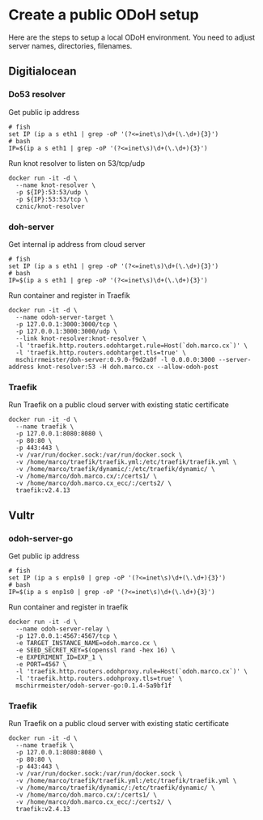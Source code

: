 # Create a public ODoH setup

Here are the steps to setup a local ODoH environment. You need to adjust server names, directories, filenames.

## Digitialocean

### Do53 resolver

Get public ip address

    # fish
    set IP (ip a s eth1 | grep -oP '(?<=inet\s)\d+(\.\d+){3}')
    # bash
    IP=$(ip a s eth1 | grep -oP '(?<=inet\s)\d+(\.\d+){3}')

Run knot resolver to listen on 53/tcp/udp

    docker run -it -d \
      --name knot-resolver \
      -p ${IP}:53:53/udp \
      -p ${IP}:53:53/tcp \
      cznic/knot-resolver

### doh-server

Get internal ip address from cloud server

    # fish
    set IP (ip a s eth1 | grep -oP '(?<=inet\s)\d+(\.\d+){3}')
    # bash
    IP=$(ip a s eth1 | grep -oP '(?<=inet\s)\d+(\.\d+){3}')

Run container and register in Traefik

    docker run -it -d \
      --name odoh-server-target \
      -p 127.0.0.1:3000:3000/tcp \
      -p 127.0.0.1:3000:3000/udp \
      --link knot-resolver:knot-resolver \
      -l 'traefik.http.routers.odohtarget.rule=Host(`doh.marco.cx`)' \
      -l 'traefik.http.routers.odohtarget.tls=true' \
      mschirrmeister/doh-server:0.9.0-f9d2a0f -l 0.0.0.0:3000 --server-address knot-resolver:53 -H doh.marco.cx --allow-odoh-post

### Traefik

Run Traefik on a public cloud server with existing static certificate

    docker run -it -d \
      --name traefik \
      -p 127.0.0.1:8080:8080 \
      -p 80:80 \
      -p 443:443 \
      -v /var/run/docker.sock:/var/run/docker.sock \
      -v /home/marco/traefik/traefik.yml:/etc/traefik/traefik.yml \
      -v /home/marco/traefik/dynamic/:/etc/traefik/dynamic/ \
      -v /home/marco/doh.marco.cx/:/certs1/ \
      -v /home/marco/doh.marco.cx_ecc/:/certs2/ \
      traefik:v2.4.13

## Vultr

### odoh-server-go

Get public ip address

    # fish
    set IP (ip a s enp1s0 | grep -oP '(?<=inet\s)\d+(\.\d+){3}')
    # bash
    IP=$(ip a s enp1s0 | grep -oP '(?<=inet\s)\d+(\.\d+){3}')

Run container and register in traefik

    docker run -it -d \
      --name odoh-server-relay \
      -p 127.0.0.1:4567:4567/tcp \
      -e TARGET_INSTANCE_NAME=odoh.marco.cx \
      -e SEED_SECRET_KEY=$(openssl rand -hex 16) \
      -e EXPERIMENT_ID=EXP_1 \
      -e PORT=4567 \
      -l 'traefik.http.routers.odohproxy.rule=Host(`odoh.marco.cx`)' \
      -l 'traefik.http.routers.odohproxy.tls=true' \
      mschirrmeister/odoh-server-go:0.1.4-5a9bf1f

### Traefik

Run Traefik on a public cloud server with existing static certificate

    docker run -it -d \
      --name traefik \
      -p 127.0.0.1:8080:8080 \
      -p 80:80 \
      -p 443:443 \
      -v /var/run/docker.sock:/var/run/docker.sock \
      -v /home/marco/traefik/traefik.yml:/etc/traefik/traefik.yml \
      -v /home/marco/traefik/dynamic/:/etc/traefik/dynamic/ \
      -v /home/marco/doh.marco.cx/:/certs1/ \
      -v /home/marco/doh.marco.cx_ecc/:/certs2/ \
      traefik:v2.4.13
